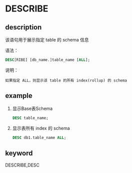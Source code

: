 # DESCRIBE

## description

该语句用于展示指定 table 的 schema 信息

语法：

```sql
DESC[RIBE] [db_name.]table_name [ALL];
```

说明：

```plain text
如果指定 ALL，则显示该 table 的所有 index(rollup) 的 schema
```

## example

1. 显示Base表Schema

    ```sql
    DESC table_name;
    ```

2. 显示表所有 index 的 schema

    ```sql
    DESC db1.table_name ALL;
    ```

## keyword

DESCRIBE,DESC
